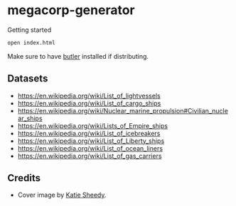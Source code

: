 # megacorp-generator

Getting started
```bash
open index.html
```

Make sure to have [butler](https://itch.io/docs/butler/installing.html) installed if distributing.

## Datasets

- https://en.wikipedia.org/wiki/List_of_lightvessels
- https://en.wikipedia.org/wiki/List_of_cargo_ships
- https://en.wikipedia.org/wiki/Nuclear_marine_propulsion#Civilian_nuclear_ships
- https://en.wikipedia.org/wiki/Lists_of_Empire_ships
- https://en.wikipedia.org/wiki/List_of_icebreakers
- https://en.wikipedia.org/wiki/List_of_Liberty_ships
- https://en.wikipedia.org/wiki/List_of_ocean_liners
- https://en.wikipedia.org/wiki/List_of_gas_carriers

## Credits

- Cover image by [Katie Sheedy](https://katiesheedy.ca/).